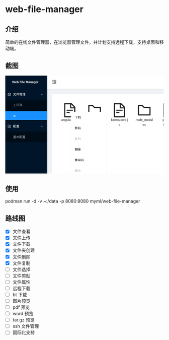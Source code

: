 # web-file-manager

## 介绍

简单的在线文件管理器，在浏览器管理文件，并计划支持远程下载，支持桌面和移动端。

## 截图

![截图](./screenshots.png)

## 使用

podman run -d -v ~:/data -p 8080:8080 myml/web-file-manager

## 路线图

- [x] 文件查看
- [x] 文件上传
- [x] 文件下载
- [x] 文件夹创建
- [x] 文件删除
- [x] 文件复制
- [ ] 文件选择
- [ ] 文件剪贴
- [ ] 文件属性
- [ ] 远程下载
- [ ] bt 下载
- [ ] 图片预览
- [ ] pdf 预览
- [ ] word 预览
- [ ] tar.gz 预览
- [ ] ssh 文件管理
- [ ] 国际化支持
